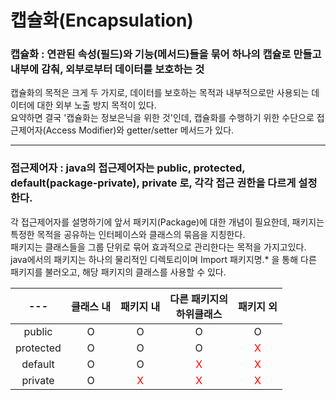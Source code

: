 # 캡슐화(Encapsulation)
### 캡슐화 : 연관된 속성(필드)와 기능(메서드)들을 묶어 하나의 캡슐로 만들고 내부에 감춰, 외부로부터 데이터를 보호하는 것
캡슐화의 목적은 크게 두 가지로, 데이터를 보호하는 목적과 내부적으로만 사용되는 데이터에 대한 외부 노출 방지 목적이 있다.   
요약하면 결국 '캡슐화는 정보은닉을 위한 것'인데, 캡슐화를 수행하기 위한 수단으로 접근제어자(Access Modifier)와 getter/setter 메서드가 있다.
***
### 접근제어자 : java의 접근제어자는 public, protected, default(package-private), private 로, 각각 접근 권한을 다르게 설정한다.   
각 접근제어자를 설명하기에 앞서 패키지(Package)에 대한 개념이 필요한데, 패키지는 특정한 목적을 공유하는 인터페이스와 클래스의 묶음을 지칭한다.   
패키지는 클래스들을 그룹 단위로 묶어 효과적으로 관리한다는 목적을 가지고있다.   
java에서의 패키지는 하나의 물리적인 디렉토리이며 Import 패키지명.* 을 통해 다른 패키지를 불러오고, 해당 패키지의 클래스를 사용할 수 있다.   

|---|클래스 내|패키지 내|다른 패키지의 <br> 하위클래스|패키지 외|
|:---:|:---:|:---:|:---:|:---:|
|public|O|O|O|O|
|protected|O|O|O|<span style="color:red">X</span>|
|default|O|O|<span style="color:red">X</span>|<span style="color:red">X</span>|
|private|O|<span style="color:red">X</span>|<span style="color:red">X</span>|<span style="color:red">X</span>|
